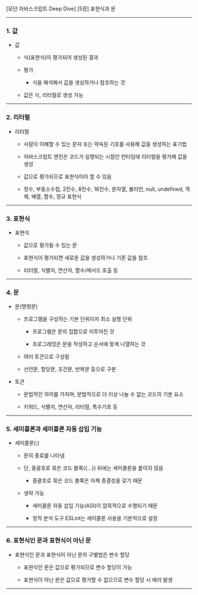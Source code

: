 [모던 자바스크립트 Deep Dive]
[5장] 표현식과 문

---

### 1. 값

- 값

  - 식(표현식)이 평가되어 생성된 결과

  - 평가

    - 식을 해석해서 값을 생성하거나 참조하는 것

  - 값은 식, 리터럴로 생성 가능

---

### 2. 리터럴

- 리터럴

  - 사람이 이해할 수 있는 문자 또는 약속된 기호를 사용해 값을 생성하는 표기법

  - 자바스크립트 엔진은 코드가 실행되는 시점인 런타임에 리터럴을 평가해 값을 생성

  - 값으로 평가되므로 표현식이라 할 수 있음

  - 정수, 부동소수점, 2진수, 8진수, 16진수, 문자열, 불리언, null, undefined, 객체, 배열, 함수, 정규 표현식

---

### 3. 표현식

- 표현식

  - 값으로 평가될 수 있는 문

  - 표현식이 평가되면 새로운 값을 생성하거나 기존 값을 참조

  - 리터럴, 식별자, 연산자, 함수/메서드 호출 등

---

### 4. 문

- 문(명령문)

  - 프로그램을 구성하는 기본 단위이자 최소 실행 단위

    - 프로그램은 문의 집합으로 이루어진 것

    - 프로그래밍은 문을 작성하고 순서에 맞게 나열하는 것

  - 여러 토큰으로 구성됨

  - 선언문, 할당문, 조건문, 반복문 등으로 구분

- 토큰

  - 문법적인 의미를 가지며, 문법적으로 더 이상 나눌 수 없는 코드의 기본 요소

  - 키워드, 식별자, 연산자, 리터럴, 특수기호 등

---

### 5. 세미콜론과 세미콜론 자동 삽입 기능

- 세미콜론(;)

  - 문의 종료를 나타냄

  - 단, 중괄호로 묶은 코드 블록({...}) 뒤에는 세미콜론을 붙이지 않음

    - 중괄호로 묶은 코드 블록은 자체 종결성을 갖기 때문

  - 생략 가능

    - 세미콜론 자동 삽입 기능(ASI)이 암묵적으로 수행되기 때문

    - 정적 분석 도구 ESLint는 세미콜론 사용을 기본적으로 설정

---

### 6. 표현식인 문과 표현식이 아닌 문

- 표현식인 문과 표현식이 아닌 문의 구별법은 변수 할당

  - 표현식인 문은 값으로 평가되므로 변수 할당이 가능

  - 표현식이 아닌 문은 값으로 평가할 수 없으므로 변수 할당 시 에러 발생

---
